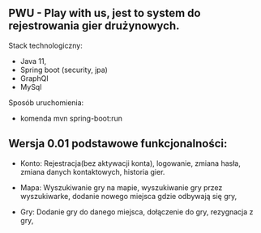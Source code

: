 PWU - Play with us, jest to system do rejestrowania gier drużynowych.
-

Stack technologiczny:
- Java 11,
- Spring boot (security, jpa)
- GraphQl
- MySql

Sposób uruchomienia:
- komenda mvn spring-boot:run

Wersja 0.01 podstawowe funkcjonalności:
-
- Konto: Rejestracja(bez aktywacji konta), logowanie, zmiana hasła, zmiana danych kontaktowych, historia gier.

- Mapa: Wyszukiwanie gry na mapie, wyszukiwanie gry przez wyszukiwarke, dodanie nowego miejsca gdzie odbywają się  gry,

- Gry: Dodanie gry do danego miejsca, dołączenie do gry, rezygnacja z gry,




